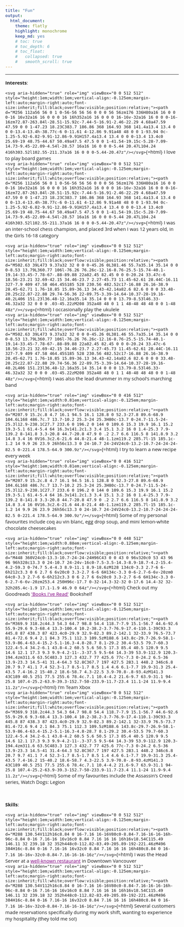 ```yaml
---
title: "Fun"
output: 
  html_document: 
    theme: flatly
    highlight: monochrome
    keep_md: yes 
    # toc: true  
    # toc_depth: 6
    # toc_float: 
    #   collapsed: true 
    #   smooth_scroll: true
--- 
```




<style>
#TOC {
  background: url("static/TOC.png");
  background-size: contain;
  padding-top: 80px !important;
  padding-bottom: 80px !important;
  background-repeat: no-repeat;
}
</style>

<style>
a:link {
    color: purple;
}

a:visited {
    color: purple;
}

 a:hover {
    color: purple;
}

</style>

<style type="text/css">

@import url('https://fonts.googleapis.com/css2?family=Open+Sans:ital,wght@0,300;0,400;1,400&display=swap');
@import url('https://fonts.googleapis.com/css2?family=Montserrat&display=swap');

body {
    font-family: 'Open Sans';
    font-size: 15px;
}


h4, #TOC>ul>li {
  font-family: 'Montserrat';
}

# h5, #TOC>ul>ul>li {
#  color: #323b58;
# }

.tocify {
  # position: -webkit-sticky;
  # position: sticky; 
  # top: 120px; /*Controls where TOC stops when sticky */
  width: 100% !important;
  border: none;
}

.list-group-item {
    color: #666666;
    font-size: 15px;
}

.list-group-item.active {
    color: white;
    background-color: #853078;
    border: none;
}


.list-group-item:hover, 
.list-group-item.active:hover {
    color: #853078;
    background-color: white;
}

/*----------------NAVBAR ---------------*/
.navbar-default {
    background-color: #333333f2;
}

.navbar-default .navbar-nav>.open>a, 
.navbar-default .navbar-nav>.active>a, 
a.dropdown-toggle:hover {
  background-color: #333333 !important;
}

/* Dropdown menu color */
.navbar-default .dropdown-menu {
  background-color: #333333;
}

/* Dropdown menu hover color */
  .navbar-default .dropdown-menu>li>a:hover {
    background-color: #333333f2;
  }

/* Navbar Links when hovered*/
.navbar-default .dropdown-menu>.active>a
.navbar-default .navbar-nav>.active>a:hover, 
.navbar-default .navbar-nav:hover, 
.navbar-default .navbar-nav>li>a:hover, 
a.navbar-brand:hover {
  color: #ffffffab !important;
  background-color: #333333;
}
</style>

***  

**Interests**:  

`<svg aria-hidden="true" role="img" viewBox="0 0 512 512" style="height:1em;width:1em;vertical-align:-0.125em;margin-left:auto;margin-right:auto;font-size:inherit;fill:black;overflow:visible;position:relative;"><path d="M256 112a56 56 0 1 0-56-56 56 56 0 0 0 56 56zm176 336H80a16 16 0 0 0-16 16v32a16 16 0 0 0 16 16h352a16 16 0 0 0 16-16v-32a16 16 0 0 0-16-16zm72.87-263.84l-28.51-15.92c-7.44-5-16.91-2.46-22.29 4.68a47.59 47.59 0 0 1-47.23 18.23C383.7 186.86 368 164.93 368 141.4a13.4 13.4 0 0 0-13.4-13.4h-38.77c-6 0-11.61 4-12.86 9.91a48 48 0 0 1-93.94 0c-1.25-5.92-6.82-9.91-12.86-9.91H157.4a13.4 13.4 0 0 0-13.4 13.4c0 25.69-19 48.75-44.67 50.49a47.5 47.5 0 0 1-41.54-19.15c-5.28-7.09-14.73-9.45-22.09-4.54l-28.57 16a16 16 0 0 0-5.44 20.47L104.24 416h303.52l102.55-211.37a16 16 0 0 0-5.44-20.47z"/></svg>`{=html}  I love to play board games  
`<svg aria-hidden="true" role="img" viewBox="0 0 512 512" style="height:1em;width:1em;vertical-align:-0.125em;margin-left:auto;margin-right:auto;font-size:inherit;fill:white;overflow:visible;position:relative;"><path d="M256 112a56 56 0 1 0-56-56 56 56 0 0 0 56 56zm176 336H80a16 16 0 0 0-16 16v32a16 16 0 0 0 16 16h352a16 16 0 0 0 16-16v-32a16 16 0 0 0-16-16zm72.87-263.84l-28.51-15.92c-7.44-5-16.91-2.46-22.29 4.68a47.59 47.59 0 0 1-47.23 18.23C383.7 186.86 368 164.93 368 141.4a13.4 13.4 0 0 0-13.4-13.4h-38.77c-6 0-11.61 4-12.86 9.91a48 48 0 0 1-93.94 0c-1.25-5.92-6.82-9.91-12.86-9.91H157.4a13.4 13.4 0 0 0-13.4 13.4c0 25.69-19 48.75-44.67 50.49a47.5 47.5 0 0 1-41.54-19.15c-5.28-7.09-14.73-9.45-22.09-4.54l-28.57 16a16 16 0 0 0-5.44 20.47L104.24 416h303.52l102.55-211.37a16 16 0 0 0-5.44-20.47z"/></svg>`{=html} I was an inter-school chess champion, and placed 3rd when I was 12 years old, in the Girls 16-18 category  

`<svg aria-hidden="true" role="img" viewBox="0 0 512 512" style="height:1em;width:1em;vertical-align:-0.125em;margin-left:auto;margin-right:auto;font-size:inherit;fill:black;overflow:visible;position:relative;"><path d="M502.63 39L473 9.37a32 32 0 0 0-45.26 0L381.46 55.7a35.14 35.14 0 0 0-8.53 13.79L360.77 106l-76.26 76.26c-12.16-8.76-25.5-15.74-40.1-19.14-33.45-7.78-67-.88-89.88 22a82.45 82.45 0 0 0-20.24 33.47c-6 18.56-23.21 32.69-42.15 34.46-23.7 2.27-45.73 11.45-62.61 28.44C-16.11 327-7.9 409 47.58 464.45S185 528 230.56 482.52c17-16.88 26.16-38.9 28.45-62.71 1.76-18.85 15.89-36.13 34.43-42.14a82.6 82.6 0 0 0 33.48-20.25c22.87-22.88 29.74-56.36 22-89.75-3.39-14.64-10.37-28-19.16-40.2L406 151.23l36.48-12.16a35.14 35.14 0 0 0 13.79-8.53l46.33-46.32a32 32 0 0 0 .03-45.22zM208 352a48 48 0 1 1 48-48 48 48 0 0 1-48 48z"/></svg>`{=html} I occasionally play the ukulele  
`<svg aria-hidden="true" role="img" viewBox="0 0 512 512" style="height:1em;width:1em;vertical-align:-0.125em;margin-left:auto;margin-right:auto;font-size:inherit;fill:white;overflow:visible;position:relative;"><path d="M502.63 39L473 9.37a32 32 0 0 0-45.26 0L381.46 55.7a35.14 35.14 0 0 0-8.53 13.79L360.77 106l-76.26 76.26c-12.16-8.76-25.5-15.74-40.1-19.14-33.45-7.78-67-.88-89.88 22a82.45 82.45 0 0 0-20.24 33.47c-6 18.56-23.21 32.69-42.15 34.46-23.7 2.27-45.73 11.45-62.61 28.44C-16.11 327-7.9 409 47.58 464.45S185 528 230.56 482.52c17-16.88 26.16-38.9 28.45-62.71 1.76-18.85 15.89-36.13 34.43-42.14a82.6 82.6 0 0 0 33.48-20.25c22.87-22.88 29.74-56.36 22-89.75-3.39-14.64-10.37-28-19.16-40.2L406 151.23l36.48-12.16a35.14 35.14 0 0 0 13.79-8.53l46.33-46.32a32 32 0 0 0 .03-45.22zM208 352a48 48 0 1 1 48-48 48 48 0 0 1-48 48z"/></svg>`{=html} I was also the lead drummer in my school's marching band  

`<svg aria-hidden="true" role="img" viewBox="0 0 416 512" style="height:1em;width:0.81em;vertical-align:-0.125em;margin-left:auto;margin-right:auto;font-size:inherit;fill:black;overflow:visible;position:relative;"><path d="M207.9 15.2c.8 4.7 16.1 94.5 16.1 128.8 0 52.3-27.8 89.6-68.9 104.6L168 486.7c.7 13.7-10.2 25.3-24 25.3H80c-13.7 0-24.7-11.5-24-25.3l12.9-238.1C27.7 233.6 0 196.2 0 144 0 109.6 15.3 19.9 16.1 15.2 19.3-5.1 61.4-5.4 64 16.3v141.2c1.3 3.4 15.1 3.2 16 0 1.4-25.3 7.9-139.2 8-141.8 3.3-20.8 44.7-20.8 47.9 0 .2 2.7 6.6 116.5 8 141.8.9 3.2 14.8 3.4 16 0V16.3c2.6-21.6 44.8-21.4 48-1.1zm119.2 285.7l-15 185.1c-1.2 14 9.9 26 23.9 26h56c13.3 0 24-10.7 24-24V24c0-13.2-10.7-24-24-24-82.5 0-221.4 178.5-64.9 300.9z"/></svg>`{=html} I try to learn a new recipe every week  
`<svg aria-hidden="true" role="img" viewBox="0 0 416 512" style="height:1em;width:0.81em;vertical-align:-0.125em;margin-left:auto;margin-right:auto;font-size:inherit;fill:white;overflow:visible;position:relative;"><path d="M207.9 15.2c.8 4.7 16.1 94.5 16.1 128.8 0 52.3-27.8 89.6-68.9 104.6L168 486.7c.7 13.7-10.2 25.3-24 25.3H80c-13.7 0-24.7-11.5-24-25.3l12.9-238.1C27.7 233.6 0 196.2 0 144 0 109.6 15.3 19.9 16.1 15.2 19.3-5.1 61.4-5.4 64 16.3v141.2c1.3 3.4 15.1 3.2 16 0 1.4-25.3 7.9-139.2 8-141.8 3.3-20.8 44.7-20.8 47.9 0 .2 2.7 6.6 116.5 8 141.8.9 3.2 14.8 3.4 16 0V16.3c2.6-21.6 44.8-21.4 48-1.1zm119.2 285.7l-15 185.1c-1.2 14 9.9 26 23.9 26h56c13.3 0 24-10.7 24-24V24c0-13.2-10.7-24-24-24-82.5 0-221.4 178.5-64.9 300.9z"/></svg>`{=html} Some of my personal favourites include coq au vin blanc, egg drop soup, and mini lemon-white chocolate cheesecakes    

`<svg aria-hidden="true" role="img" viewBox="0 0 448 512" style="height:1em;width:0.88em;vertical-align:-0.125em;margin-left:auto;margin-right:auto;font-size:inherit;fill:black;overflow:visible;position:relative;"><path d="M448 360V24c0-13.3-10.7-24-24-24H96C43 0 0 43 0 96v320c0 53 43 96 96 96h328c13.3 0 24-10.7 24-24v-16c0-7.5-3.5-14.3-8.9-18.7-4.2-15.4-4.2-59.3 0-74.7 5.4-4.3 8.9-11.1 8.9-18.6zM128 134c0-3.3 2.7-6 6-6h212c3.3 0 6 2.7 6 6v20c0 3.3-2.7 6-6 6H134c-3.3 0-6-2.7-6-6v-20zm0 64c0-3.3 2.7-6 6-6h212c3.3 0 6 2.7 6 6v20c0 3.3-2.7 6-6 6H134c-3.3 0-6-2.7-6-6v-20zm253.4 250H96c-17.7 0-32-14.3-32-32 0-17.6 14.4-32 32-32h285.4c-1.9 17.1-1.9 46.9 0 64z"/></svg>`{=html} Check out my Goodreads ['Books I've Read'](https://www.goodreads.com/review/list/16297220-nikita-t?utf8=%E2%9C%93&ref=nav_mybooks&shelf=read&title=nikita-t&sort=date_updated&order=d) Bookshelf  

`<svg aria-hidden="true" role="img" viewBox="0 0 512 512" style="height:1em;width:1em;vertical-align:-0.125em;margin-left:auto;margin-right:auto;font-size:inherit;fill:black;overflow:visible;position:relative;"><path d="M369.9 318.2c44.3 54.3 64.7 98.8 54.4 118.7-7.9 15.1-56.7 44.6-92.6 55.9-29.6 9.3-68.4 13.3-100.4 10.2-38.2-3.7-76.9-17.4-110.1-39C93.3 445.8 87 438.3 87 423.4c0-29.9 32.9-82.3 89.2-142.1 32-33.9 76.5-73.7 81.4-72.6 9.4 2.1 84.3 75.1 112.3 109.5zM188.6 143.8c-29.7-26.9-58.1-53.9-86.4-63.4-15.2-5.1-16.3-4.8-28.7 8.1-29.2 30.4-53.5 79.7-60.3 122.4-5.4 34.2-6.1 43.8-4.2 60.5 5.6 50.5 17.3 85.4 40.5 120.9 9.5 14.6 12.1 17.3 9.3 9.9-4.2-11-.3-37.5 9.5-64 14.3-39 53.9-112.9 120.3-194.4zm311.6 63.5C483.3 127.3 432.7 77 425.6 77c-7.3 0-24.2 6.5-36 13.9-23.3 14.5-41 31.4-64.3 52.8C367.7 197 427.5 283.1 448.2 346c6.8 20.7 9.7 41.1 7.4 52.3-1.7 8.5-1.7 8.5 1.4 4.6 6.1-7.7 19.9-31.3 25.4-43.5 7.4-16.2 15-40.2 18.6-58.7 4.3-22.5 3.9-70.8-.8-93.4zM141.3 43C189 40.5 251 77.5 255.6 78.4c.7.1 10.4-4.2 21.6-9.7 63.9-31.1 94-25.8 107.4-25.2-63.9-39.3-152.7-50-233.9-11.7-23.4 11.1-24 11.9-9.4 11.2z"/></svg>`{=html} I'm Team Xbox  
`<svg aria-hidden="true" role="img" viewBox="0 0 512 512" style="height:1em;width:1em;vertical-align:-0.125em;margin-left:auto;margin-right:auto;font-size:inherit;fill:white;overflow:visible;position:relative;"><path d="M369.9 318.2c44.3 54.3 64.7 98.8 54.4 118.7-7.9 15.1-56.7 44.6-92.6 55.9-29.6 9.3-68.4 13.3-100.4 10.2-38.2-3.7-76.9-17.4-110.1-39C93.3 445.8 87 438.3 87 423.4c0-29.9 32.9-82.3 89.2-142.1 32-33.9 76.5-73.7 81.4-72.6 9.4 2.1 84.3 75.1 112.3 109.5zM188.6 143.8c-29.7-26.9-58.1-53.9-86.4-63.4-15.2-5.1-16.3-4.8-28.7 8.1-29.2 30.4-53.5 79.7-60.3 122.4-5.4 34.2-6.1 43.8-4.2 60.5 5.6 50.5 17.3 85.4 40.5 120.9 9.5 14.6 12.1 17.3 9.3 9.9-4.2-11-.3-37.5 9.5-64 14.3-39 53.9-112.9 120.3-194.4zm311.6 63.5C483.3 127.3 432.7 77 425.6 77c-7.3 0-24.2 6.5-36 13.9-23.3 14.5-41 31.4-64.3 52.8C367.7 197 427.5 283.1 448.2 346c6.8 20.7 9.7 41.1 7.4 52.3-1.7 8.5-1.7 8.5 1.4 4.6 6.1-7.7 19.9-31.3 25.4-43.5 7.4-16.2 15-40.2 18.6-58.7 4.3-22.5 3.9-70.8-.8-93.4zM141.3 43C189 40.5 251 77.5 255.6 78.4c.7.1 10.4-4.2 21.6-9.7 63.9-31.1 94-25.8 107.4-25.2-63.9-39.3-152.7-50-233.9-11.7-23.4 11.1-24 11.9-9.4 11.2z"/></svg>`{=html} Some of my favourites include the Assassin's Creed series, Watch Dogs: Legion     

 <br>

**Skills**:  

`<svg aria-hidden="true" role="img" viewBox="0 0 512 512" style="height:1em;width:1em;vertical-align:-0.125em;margin-left:auto;margin-right:auto;font-size:inherit;fill:black;overflow:visible;position:relative;"><path d="M288 130.54V112h16c8.84 0 16-7.16 16-16V80c0-8.84-7.16-16-16-16h-96c-8.84 0-16 7.16-16 16v16c0 8.84 7.16 16 16 16h16v18.54C115.49 146.11 32 239.18 32 352h448c0-112.82-83.49-205.89-192-221.46zM496 384H16c-8.84 0-16 7.16-16 16v32c0 8.84 7.16 16 16 16h480c8.84 0 16-7.16 16-16v-32c0-8.84-7.16-16-16-16z"/></svg>`{=html} I was the Head Server at a [well-known restaurant](https://www.mumbailocal.ca/) in Downtown Vancouver  
`<svg aria-hidden="true" role="img" viewBox="0 0 512 512" style="height:1em;width:1em;vertical-align:-0.125em;margin-left:auto;margin-right:auto;font-size:inherit;fill:white;overflow:visible;position:relative;"><path d="M288 130.54V112h16c8.84 0 16-7.16 16-16V80c0-8.84-7.16-16-16-16h-96c-8.84 0-16 7.16-16 16v16c0 8.84 7.16 16 16 16h16v18.54C115.49 146.11 32 239.18 32 352h448c0-112.82-83.49-205.89-192-221.46zM496 384H16c-8.84 0-16 7.16-16 16v32c0 8.84 7.16 16 16 16h480c8.84 0 16-7.16 16-16v-32c0-8.84-7.16-16-16-16z"/></svg>`{=html} Several customers made reservations specifically during my work shift, wanting to experience my hospitality (they told me so!)




<div class="tocify-extend-page" data-unique="tocify-extend-page" style="height: 0;"></div>



